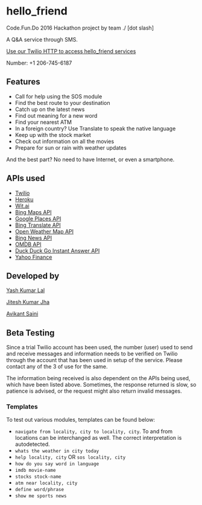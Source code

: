 # hello_friend

Code.Fun.Do 2016 Hackathon project by team ./ [dot slash]

A Q&A service through SMS.

[Use our Twilio HTTP to access hello_friend services](https://cfd-sms.herokuapp.com/)

Number: +1 206-745-6187

## Features
* Call for help using the SOS module
* Find the best route to your destination
* Catch up on the latest news
* Find out meaning for a new word
* Find your nearest ATM
* In a foreign country? Use Translate to speak the native language
* Keep up with the stock market
* Check out information on all the movies
* Prepare for sun or rain with weather updates

And the best part? No need to have Internet, or even a smartphone.


## APIs used
* [Twilio](https://www.twilio.com)
* [Heroku](https://www.heroku.com)
* [Wit.ai](https://wit.ai)
* [Bing Maps API](https://www.microsoft.com/maps/choose-your-bing-maps-API.aspx)
* [Google Places API](https://developers.google.com/places/)
* [Bing Translate API](https://www.microsoft.com/en-us/translator/translatorapi.aspx)
* [Open Weather Map API](https://openweathermap.org/api)
* [Bing News API](http://www.bing.com/developers/s/APIBasics.html)
* [OMDB API](https://www.omdbapi.com)
* [Duck Duck Go Instant Answer API](https://duckduckgo.com/api)
* [Yahoo Finance](https://pypi.python.org/pypi/yahoo-finance/1.1.4)


## Developed by

[Yash Kumar Lal](https://github.com/ykl7)

[Jitesh Kumar Jha](https://github.com/jiteshjha)

[Avikant Saini](https://github.com/avikantz)


## Beta Testing

Since a trial Twilio account has been used, the number (user) used to send and receive messages and information needs to be verified on Twilio through the account that has been used in setup of the service. Please contact any of the 3 of use for the same.

The information being received is also dependent on the APIs being used, which have been listed above. Sometimes, the response returned is slow, so patience is advised, or the request might also return invalid messages.

### Templates

To test out various modules, templates can be found below:
* ```navigate from locality, city to locality, city```. To and from locations can be interchanged as well. The correct interpretation is autodetected.
* ```whats the weather in city today```
* ```help locality, city``` OR ```sos locality, city```
* ```how do you say word in language```
* ```imdb movie-name```
* ```stocks stock-name```
* ```atm near locality, city```
* ```define word/phrase```
* ```show me sports news```
